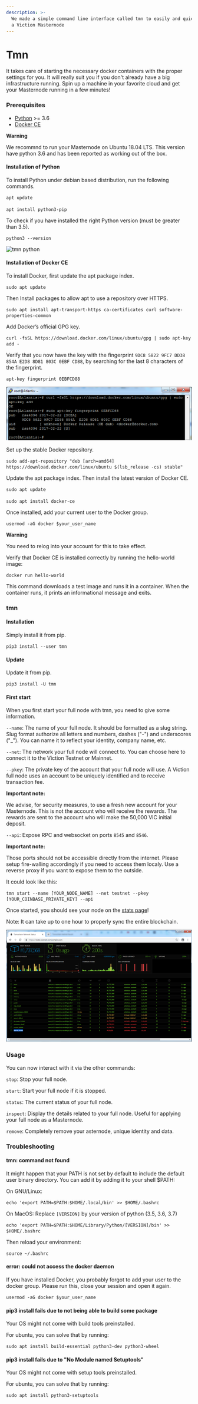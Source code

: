 ```yaml
---
description: >-
  We made a simple command line interface called tmn to easily and quickly start
  a Viction Masternode
---
```


# Tmn

It takes care of starting the necessary docker containers with the proper settings for you. It will really suit you if you don't already have a big infrastructure running. Spin up a machine in your favorite cloud and get your Masternode running in a few minutes!

### Prerequisites <a href="#prerequisites" id="prerequisites"></a>

* [Python](https://docs.python-guide.org/starting/install3/linux/) >= 3.6
* [Docker CE](https://docs.docker.com/install/)

**Warning**

We recommnd to run your Masternode on Ubuntu 18.04 LTS. This version have python 3.6 and has been reported as working out of the box.

#### Installation of Python <a href="#installation-of-python" id="installation-of-python"></a>

To install Python under debian based distribution, run the following commands.

```
apt update

apt install python3-pip
```

To check if you have installed the right Python version (must be greater than 3.5).

```
python3 --version
```

![tmn python](https://docs.viction.xyz/assets/tmn\_python.png)

#### Installation of Docker CE <a href="#installation-of-docker-ce" id="installation-of-docker-ce"></a>

To install Docker, first update the apt package index.

```
sudo apt update
```

Then Install packages to allow apt to use a repository over HTTPS.

```
sudo apt install apt-transport-https ca-certificates curl software-properties-common
```

Add Docker’s official GPG key.

```
curl -fsSL https://download.docker.com/linux/ubuntu/gpg | sudo apt-key add -
```

Verify that you now have the key with the fingerprint `9DC8 5822 9FC7 DD38 854A E2D8 8D81 803C 0EBF CD88`, by searching for the last 8 characters of the fingerprint.

```
apt-key fingerprint 0EBFCD88
```

![](<../../.gitbook/assets/image (30).png>)

Set up the stable Docker repository.

```
sudo add-apt-repository "deb [arch=amd64] https://download.docker.com/linux/ubuntu $(lsb_release -cs) stable"
```

Update the apt package index. Then install the latest version of Docker CE.

```
sudo apt update

sudo apt install docker-ce
```

Once installed, add your current user to the Docker group.

```
usermod -aG docker $your_user_name
```

**Warning**

You need to relog into your account for this to take effect.

Verify that Docker CE is installed correctly by running the hello-world image:

```
docker run hello-world
```

This command downloads a test image and runs it in a container. When the container runs, it prints an informational message and exits.

### tmn <a href="#tmn" id="tmn"></a>

#### Installation <a href="#installation" id="installation"></a>

Simply install it from pip.

```
pip3 install --user tmn
```

#### Update <a href="#update" id="update"></a>

Update it from pip.

```
pip3 install -U tmn
```

#### First start <a href="#first-start" id="first-start"></a>

When you first start your full node with tmn, you need to give some information.

`--name`: The name of your full node. It should be formatted as a slug string. Slug format authorize all letters and numbers, dashes ("-") and underscores ("\_"). You can name it to reflect your identity, company name, etc.

`--net`: The network your full node will connect to. You can choose here to connect it to the Viction Testnet or Mainnet.

`--pkey`: The private key of the account that your full node will use. A Viction full node uses an account to be uniquely identified and to receive transaction fee.

**Important note:**

We advise, for security measures, to use a fresh new account for your Masternode. This is not the account who will receive the rewards. The rewards are sent to the account who will make the 50,000 VIC initial deposit.

`--api`: Expose RPC and websocket on ports `8545` and `8546`.

**Important note:**

Those ports should not be accessible directly from the internet. Please setup fire-walling accordingly if you need to access them localy. Use a reverse proxy if you want to expose them to the outside.

It could look like this:

```
tmn start --name [YOUR_NODE_NAME] --net testnet --pkey [YOUR_COINBASE_PRIVATE_KEY] --api
```

Once started, you should see your node on the [stats page](https://stats.testnet.tomochain.com/)!

Note: It can take up to one hour to properly sync the entire blockchain.

![](<../../.gitbook/assets/image (63).png>)

### Usage <a href="#usage" id="usage"></a>

You can now interact with it via the other commands:

`stop`: Stop your full node.

`start`: Start your full node if it is stopped.

`status`: The current status of your full node.

`inspect`: Display the details related to your full node. Useful for applying your full node as a Masternode.

`remove`: Completely remove your asternode, unique identity and data.

### Troubleshooting <a href="#troubleshooting" id="troubleshooting"></a>

#### tmn: command not found <a href="#tmn-command-not-found" id="tmn-command-not-found"></a>

It might happen that your PATH is not set by default to include the default user binary directory. You can add it by adding it to your shell $PATH:

On GNU/Linux:

```
echo 'export PATH=$PATH:$HOME/.local/bin' >> $HOME/.bashrc
```

On MacOS: Replace `[VERSION]` by your version of python (3.5, 3.6, 3.7)

```
echo 'export PATH=$PATH:$HOME/Library/Python/[VERSION]/bin' >> $HOME/.bashrc
```

Then reload your environment:

```
source ~/.bashrc
```

#### error: could not access the docker daemon <a href="#error-could-not-access-the-docker-daemon" id="error-could-not-access-the-docker-daemon"></a>

If you have installed Docker, you probably forgot to add your user to the docker group. Please run this, close your session and open it again.

```
usermod -aG docker $your_user_name
```

#### pip3 install fails due to not being able to build some package <a href="#pip3-install-fails-due-to-not-being-able-to-build-some-package" id="pip3-install-fails-due-to-not-being-able-to-build-some-package"></a>

Your OS might not come with build tools preinstalled.

For ubuntu, you can solve that by running:

```
sudo apt install build-essential python3-dev python3-wheel
```

#### pip3 install fails due to "No Module named Setuptools" <a href="#pip3-install-fails-due-to-no-module-named-setuptools" id="pip3-install-fails-due-to-no-module-named-setuptools"></a>

Your OS might not come with setup tools preinstalled.

For ubuntu, you can solve that by running:

```
sudo apt install python3-setuptools
```

